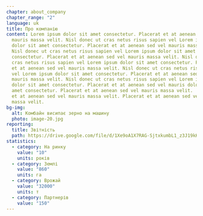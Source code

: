 ```yaml
---
chapter: about_company
chapter_range: "2"
language: uk
title: Про компанію
content: Lorem ipsum dolor sit amet consectetur. Placerat et at aenean sed vel
  mauris massa velit. Nisl donec ut cras netus risus sapien vel Lorem ipsum
  dolor sit amet consectetur. Placerat et at aenean sed vel mauris massa velit.
  Nisl donec ut cras netus risus sapien vel Lorem ipsum dolor sit amet
  consectetur. Placerat et at aenean sed vel mauris massa velit. Nisl donec ut
  cras netus risus sapien vel Lorem ipsum dolor sit amet consectetur. Placerat
  et at aenean sed vel mauris massa velit. Nisl donec ut cras netus risus sapien
  vel Lorem ipsum dolor sit amet consectetur. Placerat et at aenean sed vel
  mauris massa velit. Nisl donec ut cras netus risus sapien vel Lorem ipsum
  dolor sit amet consectetur. Placerat et at aenean sed vel mauris dolor sit
  amet consectetur. Placerat et at aenean sed vel mauris massa velit.  Placerat
  et at aenean sed vel mauris massa velit. Placerat et at aenean sed vel mauris
  massa velit.
bg-img:
  alt: Комбайн висипає зерно на машину
  photo: image-20.jpg
reporting:
  title: Звітність
  path: https://drive.google.com/file/d/1Xe9oA1X7RAG-SjtxkumbL1_z3J19kK0c/view?usp=share_link
statistics:
  - category: На ринку
    value: "10"
    units: років
  - category: Землі
    value: "860"
    units: га
  - category: Врожай
    value: "32000"
    units: т
  - category: Партнерів
    value: "150"
---
```

